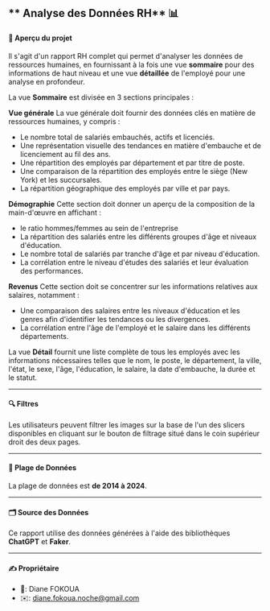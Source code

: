 ** Analyse des Données RH** 📊
---
#### 📖 Aperçu du projet
Il s'agit d'un rapport RH complet qui permet d'analyser les données de ressources humaines, en fournissant à la fois une vue **sommaire** pour des informations de haut niveau et une vue **détaillée** de l'employé pour une analyse en profondeur.

La vue **Sommaire** est divisée en 3 sections principales :

**Vue générale**
La vue générale doit fournir des données clés en matière de ressources humaines, y compris :
- Le nombre total de salariés embauchés, actifs et licenciés.
- Une représentation visuelle des tendances en matière d'embauche et de licenciement au fil des ans.
- Une répartition des employés par département et par titre de poste.
- Une comparaison de la répartition des employés entre le siège (New York) et les succursales.
- La répartition géographique des employés par ville et par pays.

**Démographie**
Cette section doit donner un aperçu de la composition de la main-d'œuvre en affichant :
- le ratio hommes/femmes au sein de l'entreprise
- La répartition des salariés entre les différents groupes d'âge et niveaux d'éducation.
- Le nombre total de salariés par tranche d'âge et par niveau d'éducation.
- La corrélation entre le niveau d'études des salariés et leur évaluation des performances.


**Revenus**
Cette section doit se concentrer sur les informations relatives aux salaires, notamment :
- Une comparaison des salaires entre les niveaux d'éducation et les genres afin d'identifier les tendances ou les divergences.
- La corrélation entre l'âge de l'employé et le salaire dans les différents départements.

La vue **Détail** fournit une liste complète de tous les employés avec les informations nécessaires telles que le nom, le poste, le département, la ville, l'état, le sexe, l'âge, l'éducation, le salaire, la date d'embauche, la durée et le statut.

---
#### 🔍 Filtres
Les utilisateurs peuvent filtrer les images sur la base de l'un des slicers disponibles en cliquant sur le bouton de filtrage situé dans le coin supérieur droit des deux pages.

---
#### 🧮 Plage de Données
La plage de données est **de 2014 à 2024**.

---
#### 🗂️ Source des Données
Ce rapport utilise des données générées à l'aide des bibliothèques **ChatGPT** et **Faker**.

---
#### ✍️ Propriétaire ###
- 👤: Diane FOKOUA
- ✉️: diane.fokoua.noche@gmail.com
